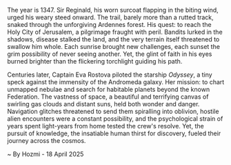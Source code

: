 
The year is 1347.  Sir Reginald, his worn surcoat flapping in the biting wind, urged his weary steed onward.  The trail, barely more than a rutted track, snaked through the unforgiving Ardennes forest.  His quest: to reach the Holy City of Jerusalem, a pilgrimage fraught with peril.  Bandits lurked in the shadows, disease stalked the land, and the very terrain itself threatened to swallow him whole.  Each sunrise brought new challenges, each sunset the grim possibility of never seeing another.  Yet, the glint of faith in his eyes burned brighter than the flickering torchlight guiding his path.


Centuries later, Captain Eva Rostova piloted the starship *Odyssey*, a tiny speck against the immensity of the Andromeda galaxy.  Her mission: to chart unmapped nebulae and search for habitable planets beyond the known Federation.  The vastness of space, a beautiful and terrifying canvas of swirling gas clouds and distant suns, held both wonder and danger.  Navigation glitches threatened to send them spiralling into oblivion, hostile alien encounters were a constant possibility, and the psychological strain of years spent light-years from home tested the crew's resolve. Yet, the pursuit of knowledge, the insatiable human thirst for discovery, fueled their journey across the cosmos.

~ By Hozmi - 18 April 2025
